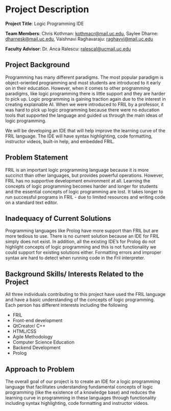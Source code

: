 # Project Description 

**Project Title**: Logic Programming IDE

**Team Members**: Chris Kothman: kothmacr@mail.uc.edu, Saylee Dharne:
dharnesk@mail.uc.edu, Vaishnavi Raghavaraju: raghavvi@mail.uc.edu

**Faculty Advisor**: Dr. Anca Ralescu: ralescal@ucmail.uc.edu

## Project Background
Programming has many different paradigms. The most popular paradigm is object-oriented programming and most students are introduced to it early on in their education. However, when it comes to other programming paradigms, like logic programming there is little support and they are harder to pick up. Logic programming is gaining traction again due to the interest in creating explainable AI. When we were introduced to FRIL by a professor, it was hard to pick up logic programming because there were no education tools that supported the language and guided us through the main ideas of logic programming. 

We will be developing an IDE that will help improve the learning curve of the FRIL language. The IDE will have syntax highlighting, code formatting, instructor videos, built-in help, and embedded FRIL.

## Problem Statement 
FRIL is an important logic programming language because it is more succinct than other languages, but provides powerful operations. However, FRIL has no supportive development environment at all. Learning the concepts of logic programming becomes harder and longer for students and the essential concepts of logic programming are lost. It takes longer to run successful programs in FRIL - due to limited resources and writing code on a standard text editor. 

## Inadequacy of Current Solutions
Programming languages like Prolog have more support than FRIL but are more tedious to use. There is no current solution because an IDE for FRIL simply does not exist. In addition, all the existing IDE’s for Prolog do not highlight concepts of logic programming and this is not functionality we could support for existing solutions either. Formatting errors and improper syntax are hard to detect when running code in the Fril interpreter.

## Background Skills/ Interests Related to the Project
All three individuals contributing to this project have used the FRIL language and have a basic understanding of the concepts of logic programming. Each person has different interests including the following
* FRIL
* Front-end development
* QtCreator/ C++
* HTML/CSS 
* Agile Methodology
* Computer Science Education
* Backend Development
* Prolog

## Approach to Problem
The overall goal of our project is to create an IDE for a logic programming language that facilitates understanding fundamental concepts of logic programming (like the existence of a knowledge base) and reduces the learning curve in programming in these languages through functionality including syntax highlighting, code formatting and instructor videos.
